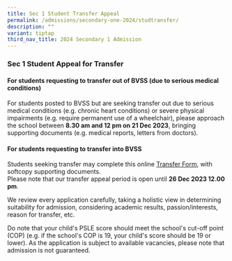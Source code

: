 ```yaml
---
title: Sec 1 Student Transfer Appeal
permalink: /admissions/secondary-one-2024/studtransfer/
description: ""
variant: tiptap
third_nav_title: 2024 Secondary 1 Admission
---
```

<h3><strong>Sec 1 Student Appeal for Transfer</strong></h3><p></p><h4>For students requesting to transfer out of BVSS (due to serious medical conditions)</h4><p>For students posted to BVSS but are seeking transfer out due to serious medical conditions (e.g. chronic heart conditions) or severe physical impairments (e.g. require permanent use of a wheelchair), please approach the school between <strong>8.30 am and 12 pm on 21 Dec 2023</strong>, bringing supporting documents (e.g. medical reports, letters from doctors).</p><h4>For students requesting to transfer into BVSS</h4><p>Students seeking transfer may complete this online&nbsp;<a href="https://go.gov.sg/bvss-s1appeal2024" rel="noopener noreferrer nofollow" target="_blank">Transfer Form</a>, with softcopy supporting documents.<br>Please note that our transfer appeal period is open until <strong>26 Dec 2023 12.00 pm</strong>.&nbsp;</p><p>We review every application carefully, taking a holistic view in determining suitability for admission, considering academic results, passion/interests, reason for transfer, etc.</p><p>Do note that your child's PSLE score should meet the school's cut-off point (COP) (e.g. if the school's COP is 19, your child's score should be 19 or lower). As the application is subject to available vacancies, please note that admission is not guaranteed.</p>